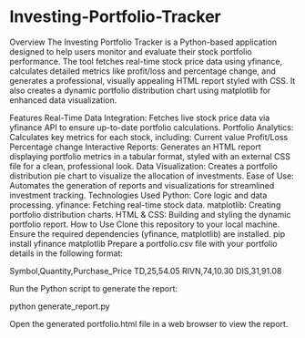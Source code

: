 # Investing-Portfolio-Tracker

Overview
The Investing Portfolio Tracker is a Python-based application designed to help users monitor and evaluate their stock portfolio performance. The tool fetches real-time stock price data using yfinance, calculates detailed metrics like profit/loss and percentage change, and generates a professional, visually appealing HTML report styled with CSS. It also creates a dynamic portfolio distribution chart using matplotlib for enhanced data visualization.

Features
Real-Time Data Integration: Fetches live stock price data via yfinance API to ensure up-to-date portfolio calculations.
Portfolio Analytics: Calculates key metrics for each stock, including:
Current value
Profit/Loss
Percentage change
Interactive Reports: Generates an HTML report displaying portfolio metrics in a tabular format, styled with an external CSS file for a clean, professional look.
Data Visualization: Creates a portfolio distribution pie chart to visualize the allocation of investments.
Ease of Use: Automates the generation of reports and visualizations for streamlined investment tracking.
Technologies Used
Python: Core logic and data processing.
yfinance: Fetching real-time stock data.
matplotlib: Creating portfolio distribution charts.
HTML & CSS: Building and styling the dynamic portfolio report.
How to Use
Clone this repository to your local machine.
Ensure the required dependencies (yfinance, matplotlib) are installed.
pip install yfinance matplotlib
Prepare a portfolio.csv file with your portfolio details in the following format:

Symbol,Quantity,Purchase_Price
TD,25,54.05
RIVN,74,10.30
DIS,31,91.08

Run the Python script to generate the report:

python generate_report.py

Open the generated portfolio.html file in a web browser to view the report.
